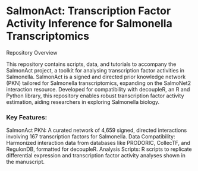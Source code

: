 # SalmonAct: Transcription Factor Activity Inference for Salmonella Transcriptomics

Repository Overview

This repository contains scripts, data, and tutorials to accompany the SalmonAct project, a toolkit for analysing transcription factor activities in Salmonella. SalmonAct is a signed and directed prior knowledge network (PKN) tailored for Salmonella transcriptomics, expanding on the SalmoNet2 interaction resource. Developed for compatibility with decoupleR, an R and Python library, this repository enables robust transcription factor activity estimation, aiding researchers in exploring Salmonella biology.

### Key Features:

SalmonAct PKN: A curated network of 4,659 signed, directed interactions involving 167 transcription factors for Salmonella.
Data Compatibility: Harmonized interaction data from databases like PRODORIC, CollecTF, and RegulonDB, formatted for decoupleR.
Analysis Scripts: R scripts to replicate differential expression and transcription factor activity analyses shown in the manuscript.

